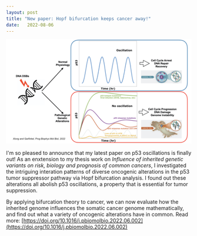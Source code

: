 ```yaml
---
layout: post
title: "New paper: Hopf bifurcation keeps cancer away!"
date:   2022-08-06 
---
```


![p53-Hopf](/images/p53_Hopf_Abstract.jpeg)

I'm so pleased to announce that my latest paper on p53 oscillations is finally out! As an enxtension to my thesis work on *Influence of inherited genetic variants on risk, biology and prognosis of common cancers*, I investigated the intriguing interation patterns of diverse oncogenic alterations in the p53 tumor suppressor pathway via Hopf bifurcation analysis. I found out these alterations all abolish p53 oscillations, a property that is essential for tumor suppression. 

By applying bifurcation theory to cancer, we can now evaluate how the inherited genome influences the somatic cancer genome mathematically, and find out what a variety of oncogenic alterations have in common. Read more: [https://doi.org/10.1016/j.pbiomolbio.2022.06.002](https://doi.org/10.1016/j.pbiomolbio.2022.06.002)




